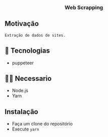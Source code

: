 <h3 align="center">
 Web Scrapping
</h3>

## Motivação
    Extração de dados de sites.
## 🚀 Tecnologias

- puppeteer

## ✋🏻 Necessario

- Node.js
- Yarn


## Instalação 

- Faça um clone do repositório
- Execute `yarn`
